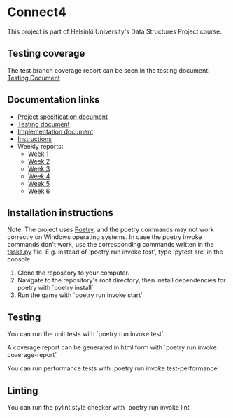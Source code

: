 # Connect4

This project is part of Helsinki University's Data Structures Project course.

## Testing coverage

The test branch coverage report can be seen in the testing document: [Testing Document](https://github.com/Regularmute/Connect4/blob/main/documentation/testingdocument.md)

## Documentation links

* [Project specification document](https://github.com/Regularmute/Connect4/blob/main/documentation/projectspecification.md)
* [Testing document](https://github.com/Regularmute/Connect4/blob/main/documentation/testingdocument.md)
* [Implementation document](https://github.com/Regularmute/Connect4/blob/main/documentation/implementationdoc.md)
* [Instructions](https://github.com/Regularmute/Connect4/blob/main/documentation/instructions.md)
* Weekly reports:
    * [Week 1](https://github.com/Regularmute/Connect4/blob/main/documentation/weekreports/weekreport1.md)
    * [Week 2](https://github.com/Regularmute/Connect4/blob/main/documentation/weekreports/weekreport2.md)
    * [Week 3](https://github.com/Regularmute/Connect4/blob/main/documentation/weekreports/weekreport3.md)
    * [Week 4](https://github.com/Regularmute/Connect4/blob/main/documentation/weekreports/weekreport4.md)
    * [Week 5](https://github.com/Regularmute/Connect4/blob/main/documentation/weekreports/weekreport5.md)
    * [Week 6](https://github.com/Regularmute/Connect4/blob/main/documentation/weekreports/weekreport6.md)

## Installation instructions

Note: The project uses [Poetry](https://python-poetry.org/), and the poetry commands may not work correctly on Windows operating systems. In case the poetry invoke commands don't work, use the corresponding commands written in the [tasks.py](https://github.com/Regularmute/Connect4/blob/main/tasks.py) file. E.g. instead of 'poetry run invoke test', type 'pytest src' in the console.

1. Clone the repository to your computer.
2. Navigate to the repository's root directory, then install dependencies for poetry with
´poetry install´
3. Run the game with
´poetry run invoke start´

## Testing

You can run the unit tests with
´poetry run invoke test´

A coverage report can be generated in html form with
´poetry run invoke coverage-report´

You can run performance tests with
´poetry run invoke test-performance´

## Linting

You can run the pylint style checker with
´poetry run invoke lint´
